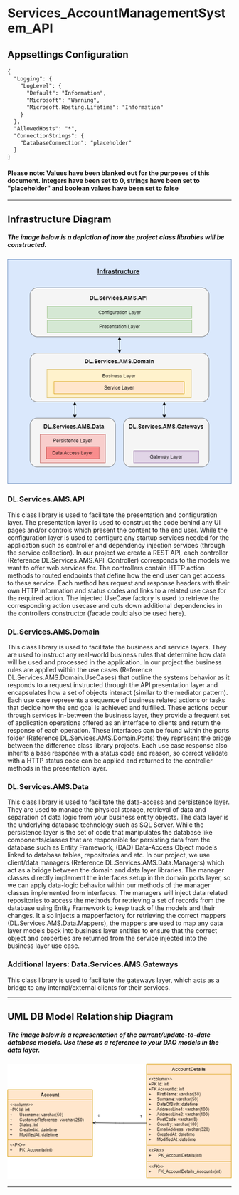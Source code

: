 # Services_AccountManagementSystem_API
## Appsettings Configuration
```
{
  "Logging": {
    "LogLevel": {
      "Default": "Information",
      "Microsoft": "Warning",
      "Microsoft.Hosting.Lifetime": "Information"
    }
  },
  "AllowedHosts": "*",
  "ConnectionStrings": {
    "DatabaseConnection": "placeholder"
  }
}
```
#### Please note: Values have been blanked out for the purposes of this document. Integers have been set to 0, strings have been set to "placeholder" and boolean values have been set to false
---
## Infrastructure Diagram
##### The image below is a depiction of how the project class librabies will be constructed.
![plot](./docs/architecture/InfrastructureDiagram.png)

### DL.Services.AMS.API  
This class library is used to facilitate the presentation and configuration layer. The presentation layer is used to construct the code behind any UI pages and/or controls which present the content to the end user. While the configuration layer is used to configure any startup services needed for the application such as controller and dependency injection services (through the service collection).  In our project we create a REST API, each controller (Reference DL.Services.AMS.API .Controller) corresponds to the models we want to offer web services for. The controllers contain HTTP action methods to routed endpoints that define how the end user can get access to these service. Each method has request and response headers with their own HTTP information and status codes and links to a related use case for the required action. The injected UseCase factory is used to retrieve the corresponding action usecase and cuts down additional dependencies in the controllers constructor (facade could also be used here).

### DL.Services.AMS.Domain  
This class library is used to facilitate the business and service layers. They are used to instruct any real-world business rules that determine how data will be used and processed in the application. In our project the business rules are applied within the use cases (Reference DL.Services.AMS.Domain.UseCases) that outline the systems behavior as it responds to a request instructed through the API presentation layer and encapsulates how a set of objects interact (similar to the mediator pattern). Each use case represents a sequence of business related actions or tasks that decide how the end goal is achieved and fulfilled. These actions occur through services in-between the business layer, they provide a frequent set of application operations offered as an interface to clients and return the response of each operation. These interfaces can be found within the ports folder (Reference DL.Services.AMS.Domain.Ports) they represent the bridge between the difference class library projects. Each use case response also inherits a base response with a status code and reason, so correct validate with a HTTP status code can be applied and returned to the controller methods in the presentation layer.

### DL.Services.AMS.Data 
This class library is used to facilitate the data-access and persistence layer. They are used to manage the physical storage, retrieval of data and separation of data logic from your business entity objects. The data layer is the underlying database technology such as SQL Server. While the persistence layer is the set of code that manipulates the database like components/classes that are responsible for persisting data from the database such as Entity Framework, (DAO) Data-Access Object models linked to database tables, repositories and etc.  In our project, we use client/data managers (Reference DL.Services.AMS.Data.Managers) which act as a bridge between the domain and data layer libraries. The manager classes directly implement the interfaces setup in the domain.ports layer, so we can apply data-logic behavior within our methods of the manager classes implemented from interfaces. The managers will inject data related repositories to access the methods for retrieving a set of records from the database using Entity Framework to keep track of the models and their changes. It also injects a mapperfactory for retrieving the correct mappers (DL.Services.AMS.Data.Mappers), the mappers are used to map any data layer models back into business layer entities to ensure that the correct object and properties are returned from the service injected into the business layer use case.  

### Additional layers: Data.Services.AMS.Gateways
This class library is used to facilitate the gateways layer, which acts as a bridge to any internal/external clients for their services. 

---
## UML DB Model Relationship Diagram
##### The image below is a representation of the current/update-to-date database models. Use these as a reference to your DAO models in the data layer.
![plot](./docs/architecture/UML_AMS_Database.png)

---
